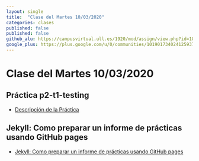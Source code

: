 ```yaml
---
layout: single
title:  "Clase del Martes 10/03/2020"
categories: clases
published: false
published: false
github_alu: https://campusvirtual.ull.es/1920/mod/assign/view.php?id=187733
google_plus: https://plus.google.com/u/0/communities/101901734024125937720
---
```


# Clase del Martes 10/03/2020


## Práctica p2-t1-testing

* [Descripción de la Práctica]({{site.baseurl}}/assets/temas/introduccion-a-javascript/practicas/p2-t1-testing/)


## Jekyll: Como preparar un informe de prácticas usando GitHub pages

* [Jekyll: Como preparar un informe de prácticas usando GitHub pages]({{site.baseurl}}/assets/temas/introduccion-a-javascript/preparar-informe-de-practicas-con-ghpages)
